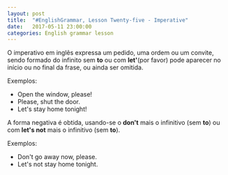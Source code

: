 ```yaml
---
layout: post
title:  "#EnglishGrammar, Lesson Twenty-five - Imperative"
date:   2017-05-11 23:00:00
categories: English grammar lesson
---
```



O imperativo em inglês expressa um pedido, uma ordem ou um convite, sendo formado do infinito sem **to** ou com **let'**(por favor) pode aparecer no início ou no final da frase, ou ainda ser omitida.

Exemplos:

 - Open the window, please!
 - Please, shut the door.
 - Let's stay home tonight!

A forma negativa é obtida, usando-se o **don't** mais o infinitivo (sem **to**) ou com **let's not** mais o infinitivo (sem **to**).

Exemplos:

 - Don't go away now, please.
 - Let's not stay home tonight.

 